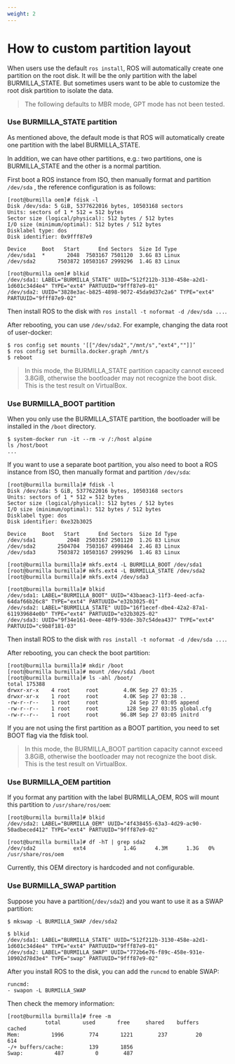 ```yaml
---
weight: 2
---
```


# How to custom partition layout

When users use the default `ros install`, ROS will automatically create one partition on the root disk.
It will be the only partition with the label BURMILLA_STATE.
But sometimes users want to be able to customize the root disk partition to isolate the data.

> The following defaults to MBR mode, GPT mode has not been tested.

### Use BURMILLA_STATE partition

As mentioned above, the default mode is that ROS will automatically create one partition with the label BURMILLA_STATE.

In addition, we can have other partitions, e.g.: two partitions, one is BURMILLA_STATE and the other is a normal partition.

First boot a ROS instance from ISO, then manually format and partition `/dev/sda` , the reference configuration is as follows:

```
[root@burmilla oem]# fdisk -l
Disk /dev/sda: 5 GiB, 5377622016 bytes, 10503168 sectors
Units: sectors of 1 * 512 = 512 bytes
Sector size (logical/physical): 512 bytes / 512 bytes
I/O size (minimum/optimal): 512 bytes / 512 bytes
Disklabel type: dos
Disk identifier: 0x9fff87e9

Device     Boot   Start      End Sectors  Size Id Type
/dev/sda1  *       2048  7503167 7501120  3.6G 83 Linux
/dev/sda2       7503872 10503167 2999296  1.4G 83 Linux

[root@burmilla oem]# blkid
/dev/sda1: LABEL="BURMILLA_STATE" UUID="512f212b-3130-458e-a2d1-1d601c34d4e4" TYPE="ext4" PARTUUID="9fff87e9-01"
/dev/sda2: UUID="3828e3ac-b825-4898-9072-45da9d37c2a6" TYPE="ext4" PARTUUID="9fff87e9-02"
```

Then install ROS to the disk with `ros install -t noformat -d /dev/sda ...`.

After rebooting, you can use `/dev/sda2`. For example, changing the data root of user-docker:

```
$ ros config set mounts '[["/dev/sda2","/mnt/s","ext4",""]]’
$ ros config set burmilla.docker.graph /mnt/s
$ reboot
```

> In this mode, the BURMILLA_STATE partition capacity cannot exceed 3.8GiB, otherwise the bootloader may not recognize the boot disk. This is the test result on VirtualBox.

### Use BURMILLA_BOOT partition

When you only use the BURMILLA_STATE partition, the bootloader will be installed in the `/boot` directory.

```
$ system-docker run -it --rm -v /:/host alpine
ls /host/boot
...
```

If you want to use a separate boot partition, you also need to boot a ROS instance from ISO, then manually format and partition `/dev/sda`:

```
[root@burmilla burmilla]# fdisk -l
Disk /dev/sda: 5 GiB, 5377622016 bytes, 10503168 sectors
Units: sectors of 1 * 512 = 512 bytes
Sector size (logical/physical): 512 bytes / 512 bytes
I/O size (minimum/optimal): 512 bytes / 512 bytes
Disklabel type: dos
Disk identifier: 0xe32b3025

Device     Boot   Start      End Sectors  Size Id Type
/dev/sda1          2048  2503167 2501120  1.2G 83 Linux
/dev/sda2       2504704  7503167 4998464  2.4G 83 Linux
/dev/sda3       7503872 10503167 2999296  1.4G 83 Linux

[root@burmilla burmilla]# mkfs.ext4 -L BURMILLA_BOOT /dev/sda1
[root@burmilla burmilla]# mkfs.ext4 -L BURMILLA_STATE /dev/sda2
[root@burmilla burmilla]# mkfs.ext4 /dev/sda3

[root@burmilla burmilla]# blkid
/dev/sda1: LABEL="BURMILLA_BOOT" UUID="43baeac3-11f3-4eed-acfa-64daf66b26c8" TYPE="ext4" PARTUUID="e32b3025-01"
/dev/sda2: LABEL="BURMILLA_STATE" UUID="16f1ecef-dbe4-42a2-87a1-611939684e0b" TYPE="ext4" PARTUUID="e32b3025-02"
/dev/sda3: UUID="9f34e161-0eee-48f9-93de-3b7c54dea437" TYPE="ext4" PARTUUID="c9b8f181-03"
```

Then install ROS to the disk with `ros install -t noformat -d /dev/sda ...`.

After rebooting, you can check the boot partition:

```
[root@burmilla burmilla]# mkdir /boot
[root@burmilla burmilla]# mount /dev/sda1 /boot
[root@burmilla burmilla]# ls -ahl /boot/
total 175388
drwxr-xr-x    4 root     root        4.0K Sep 27 03:35 .
drwxr-xr-x    1 root     root        4.0K Sep 27 03:38 ..
-rw-r--r--    1 root     root          24 Sep 27 03:05 append
-rw-r--r--    1 root     root         128 Sep 27 03:35 global.cfg
-rw-r--r--    1 root     root       96.8M Sep 27 03:05 initrd
```

If you are not using the first partition as a BOOT partition, you need to set BOOT flag via the fdisk tool.

> In this mode, the BURMILLA_BOOT partition capacity cannot exceed 3.8GiB, otherwise the bootloader may not recognize the boot disk. This is the test result on VirtualBox.

### Use BURMILLA_OEM partition

If you format any partition with the label BURMILLA_OEM, ROS will mount this partition to `/usr/share/ros/oem`:

```
[root@burmilla burmilla]# blkid
/dev/sda2: LABEL="BURMILLA_OEM" UUID="4f438455-63a3-4d29-ac90-50adbeced412" TYPE="ext4" PARTUUID="9fff87e9-02"

[root@burmilla burmilla]# df -hT | grep sda2
/dev/sda2            ext4            1.4G      4.3M      1.3G   0% /usr/share/ros/oem
```

Currently, this OEM directory is hardcoded and not configurable.

### Use BURMILLA_SWAP partition

Suppose you have a partition(`/dev/sda2`) and you want to use it as a SWAP partition:

```
$ mkswap -L BURMILLA_SWAP /dev/sda2

$ blkid
/dev/sda1: LABEL="BURMILLA_STATE" UUID="512f212b-3130-458e-a2d1-1d601c34d4e4" TYPE="ext4" PARTUUID="9fff87e9-01"
/dev/sda2: LABEL="BURMILLA_SWAP" UUID="772b6e76-f89c-458e-931e-10902d78d3e4" TYPE="swap" PARTUUID="9fff87e9-02"
```

After you install ROS to the disk, you can add the `runcmd` to enable SWAP:

```
runcmd:
- swapon -L BURMILLA_SWAP
```

Then check the memory information:

```
[root@burmilla burmilla]# free -m
            total       used       free     shared    buffers     cached
Mem:          1996        774       1221        237         20        614
-/+ buffers/cache:        139       1856
Swap:          487          0        487
```
